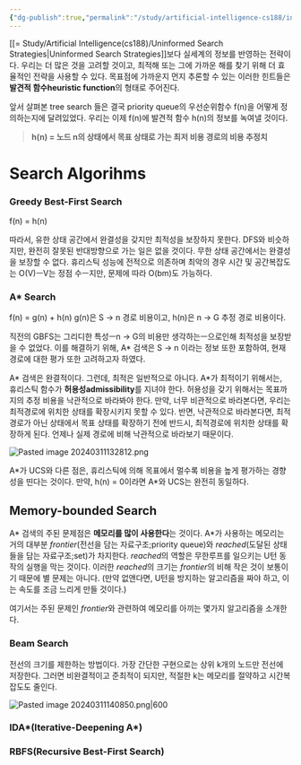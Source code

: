 ```yaml
---
{"dg-publish":true,"permalink":"/study/artificial-intelligence-cs188/informed-search-strategies/","created":"2024-04-01T15:12:38.000+09:00","updated":"2025-01-14T15:33:44.000+09:00"}
---
```


 
[[= Study/Artificial Intelligence(cs188)/Uninformed Search Strategies\|Uninformed Search Strategies]]보다 실세계의 정보를 반영하는 전략이다. 우리는 더 많은 것을 고려할 것이고, 최적해 또는 그에 가까운 해를 찾기 위해 더 효율적인 전략을 사용할 수 있다. 목표점에 가까운지 먼지 추론할 수 있는 이러한 힌트들은 **발견적 함수heuristic function**의 형태로 주어진다.

앞서 살펴본 tree search 들은 결국 priority queue의 우선순위함수 f(n)을 어떻게 정의하는지에 달려있었다. 우리는 이제 f(n)에 발견적 함수 h(n)의 정보를 녹여낼 것이다.

>**h(n) = 노드 n의 상태에서 목표 상태로 가는 최저 비용 경로의 비용 추정치**

# Search Algorihms

### Greedy Best-First Search
f(n) = h(n)

따라서, 유한 상태 공간에서 완결성을 갖지만 최적성을 보장하지 못한다.
DFS와 비슷하지만, 완전히 잘못된 반대방향으로 가는 일은 없을 것이다.
무한 상태 공간에서는 완결성을 보장할 수 없다.
휴리스틱 성능에 전적으로 의존하며 최악의 경우 시간 및 공간복잡도는 O(V)ㅡV는 정점 수ㅡ지만, 문제에 따라 O(bm)도 가능하다.

### A* Search
f(n) = g(n) + h(n)
g(n)은 S -> n 경로 비용이고,
h(n)은 n -> G 추정 경로 비용이다.

직전의 GBFS는 그리디한 특성ㅡn -> G의 비용만 생각하는ㅡ으로인해 최적성을 보장받을 수 없었다. 이를 해결하기 위해, A* 검색은 S -> n 이라는 정보 또한 포함하여, 현재 경로에 대한 평가 또한 고려하고자 하였다.

A\* 검색은 완결적이다. 그런데, 최적은 일반적으로 아니다. A\*가 최적이기 위해서는, 휴리스틱 함수가 **허용성admissibility**를 지녀야 한다. 허용성을 갖기 위해서는 목표까지의 추정 비용을 낙관적으로 바라봐야 한다. 만약, 너무 비관적으로 바라본다면, 우리는 최적경로에 위치한 상태를 확장시키지 못할 수 있다. 반면, 낙관적으로 바라본다면, 최적경로가 아닌 상태에서 목표 상태를 확장하기 전에 반드시, 최적경로에 위치한 상태를 확장하게 된다. 언제나 실제 경로에 비해 낙관적으로 바라보기 때문이다.

![Pasted image 20240311132812.png](/img/user/z-Attached%20Files/Pasted%20image%2020240311132812.png)

A\*가 UCS와 다른 점은, 휴리스틱에 의해 목표에서 멀수록 비용을 높게 평가하는 경향성을 띤다는 것이다. 만약, h(n) = 0이라면 A\*와 UCS는 완전히 동일하다.

## Memory-bounded Search

A\* 검색의 주된 문제점은 **메모리를 많이 사용한다**는 것이다.
A\*가 사용하는 메모리는 거의 대부분 *frontier*(전선을 담는 자료구조;priority queue)와 *reached*(도달된 상태들을 담는 자료구조;set)가 차지한다.
*reached*의 역할은 무한루프를 일으키는 U턴 동작의 실행을 막는 것이다. 이러한 *reached*의 크기는 *frontier*의 비해 작은 것이 보통이기 때문에 별 문제는 아니다. (만약 없앤다면, U턴을 방지하는 알고리즘을 짜야 하고, 이는 속도를 조금 느리게 만들 것이다.)

여기서는 주된 문제인 *frontier*와 관련하여 메모리를 아끼는 몇가지 알고리즘을 소개한다.

### Beam Search
전선의 크기를 제한하는 방법이다. 가장 간단한 구현으로는 상위 k개의 노드만 전선에 저장한다.
그러면 비완결적이고 준최적이 되지만, 적절한 k는 메모리를 절약하고 시간복잡도도 줄인다.

![Pasted image 20240311140850.png|600](/img/user/z-Attached%20Files/Pasted%20image%2020240311140850.png)

### IDA\*(Iterative-Deepening A\*)


### RBFS(Recursive Best-First Search)
